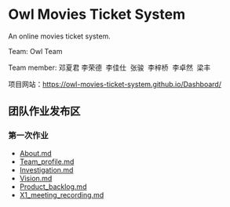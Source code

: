 [About]:./01_About.md
[Team_profile]:./02_Team_profile.md
[Investigation]: ./03_Investigation.md
[Vision]:./04_Vision.md
[Product_backlog]:./05_Product_backlog.md
[Meeting_record]:./X1_meeting_recording.md
# Owl Movies Ticket System

An online movies ticket system.

Team: Owl Team

Team member: 邓夏君  李荣德  李佳仕  张骏  李梓桥  李卓然  梁丰

项目网站：https://owl-movies-ticket-system.github.io/Dashboard/

## 团队作业发布区
### 第一次作业
- [About.md](01_About.md)
- [Team_profile.md](02_Team_profile.md)
- [Investigation.md](03_Investigation.md)
- [Vision.md](04_Vision.md)
- [Product_backlog.md](05_Product_backlog.md)
- [X1_meeting_recording.md](X1_meeting_recording.md)
